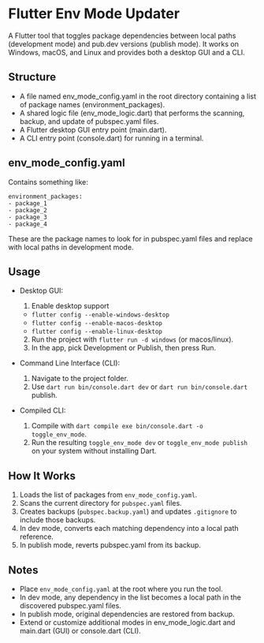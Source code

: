 # Flutter Env Mode Updater

A Flutter tool that toggles package dependencies between local paths (development mode) and pub.dev versions (publish mode). It works on Windows, macOS, and Linux and provides both a desktop GUI and a CLI.

## Structure

- A file named env_mode_config.yaml in the root directory containing a list of package names (environment_packages).
- A shared logic file (env_mode_logic.dart) that performs the scanning, backup, and update of pubspec.yaml files.
- A Flutter desktop GUI entry point (main.dart).
- A CLI entry point (console.dart) for running in a terminal.

## env_mode_config.yaml

Contains something like:
```
environment_packages:
- package_1
- package_2
- package_3
- package_4
```

These are the package names to look for in pubspec.yaml files and replace with local paths in development mode.

## Usage

- Desktop GUI:
  1. Enable desktop support
    - `flutter config --enable-windows-desktop`
    - `flutter config --enable-macos-desktop`
    - `flutter config --enable-linux-desktop`
  2. Run the project with `flutter run -d windows` (or macos/linux).
  3. In the app, pick Development or Publish, then press Run.

- Command Line Interface (CLI):
  1. Navigate to the project folder.
  2. Use `dart run bin/console.dart dev` or `dart run bin/console.dart` publish.

- Compiled CLI:
  1. Compile with `dart compile exe bin/console.dart -o toggle_env_mode`.
  2. Run the resulting `toggle_env_mode dev` or `toggle_env_mode publish` on your system without installing Dart.

## How It Works

1. Loads the list of packages from `env_mode_config.yaml`.
2. Scans the current directory for `pubspec.yaml` files.
3. Creates backups (`pubspec.backup.yaml`) and updates `.gitignore` to include those backups.
4. In dev mode, converts each matching dependency into a local path reference.
5. In publish mode, reverts pubspec.yaml from its backup.

## Notes

- Place `env_mode_config.yaml` at the root where you run the tool.
- In dev mode, any dependency in the list becomes a local path in the discovered pubspec.yaml files.
- In publish mode, original dependencies are restored from backup.
- Extend or customize additional modes in env_mode_logic.dart and main.dart (GUI) or console.dart (CLI).
